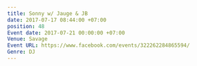 ```yaml
---
title: Sonny w/ Jauge & JB
date: 2017-07-17 08:44:00 +07:00
position: 48
Event date: 2017-07-21 00:00:00 +07:00
Venue: Savage
Event URL: https://www.facebook.com/events/322262284865594/
Genre: DJ
---
```


